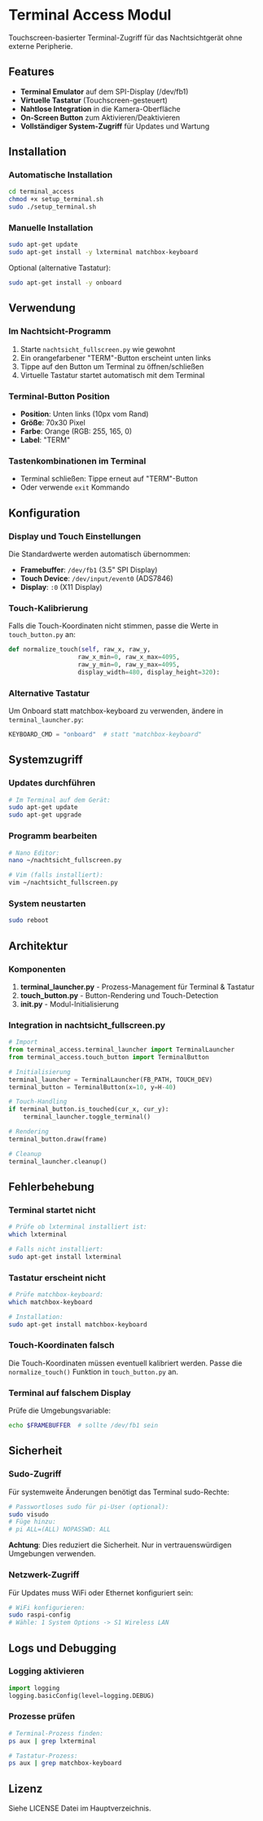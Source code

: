 # Terminal Access Modul

Touchscreen-basierter Terminal-Zugriff für das Nachtsichtgerät ohne externe Peripherie.

## Features

- **Terminal Emulator** auf dem SPI-Display (/dev/fb1)
- **Virtuelle Tastatur** (Touchscreen-gesteuert)
- **Nahtlose Integration** in die Kamera-Oberfläche
- **On-Screen Button** zum Aktivieren/Deaktivieren
- **Vollständiger System-Zugriff** für Updates und Wartung

## Installation

### Automatische Installation

```bash
cd terminal_access
chmod +x setup_terminal.sh
sudo ./setup_terminal.sh
```

### Manuelle Installation

```bash
sudo apt-get update
sudo apt-get install -y lxterminal matchbox-keyboard
```

Optional (alternative Tastatur):
```bash
sudo apt-get install -y onboard
```

## Verwendung

### Im Nachtsicht-Programm

1. Starte `nachtsicht_fullscreen.py` wie gewohnt
2. Ein orangefarbener "TERM"-Button erscheint unten links
3. Tippe auf den Button um Terminal zu öffnen/schließen
4. Virtuelle Tastatur startet automatisch mit dem Terminal

### Terminal-Button Position

- **Position**: Unten links (10px vom Rand)
- **Größe**: 70x30 Pixel
- **Farbe**: Orange (RGB: 255, 165, 0)
- **Label**: "TERM"

### Tastenkombinationen im Terminal

- Terminal schließen: Tippe erneut auf "TERM"-Button
- Oder verwende `exit` Kommando

## Konfiguration

### Display und Touch Einstellungen

Die Standardwerte werden automatisch übernommen:
- **Framebuffer**: `/dev/fb1` (3.5" SPI Display)
- **Touch Device**: `/dev/input/event0` (ADS7846)
- **Display**: `:0` (X11 Display)

### Touch-Kalibrierung

Falls die Touch-Koordinaten nicht stimmen, passe die Werte in `touch_button.py` an:

```python
def normalize_touch(self, raw_x, raw_y, 
                   raw_x_min=0, raw_x_max=4095,
                   raw_y_min=0, raw_y_max=4095,
                   display_width=480, display_height=320):
```

### Alternative Tastatur

Um Onboard statt matchbox-keyboard zu verwenden, ändere in `terminal_launcher.py`:

```python
KEYBOARD_CMD = "onboard"  # statt "matchbox-keyboard"
```

## Systemzugriff

### Updates durchführen

```bash
# Im Terminal auf dem Gerät:
sudo apt-get update
sudo apt-get upgrade
```

### Programm bearbeiten

```bash
# Nano Editor:
nano ~/nachtsicht_fullscreen.py

# Vim (falls installiert):
vim ~/nachtsicht_fullscreen.py
```

### System neustarten

```bash
sudo reboot
```

## Architektur

### Komponenten

1. **terminal_launcher.py** - Prozess-Management für Terminal & Tastatur
2. **touch_button.py** - Button-Rendering und Touch-Detection
3. **__init__.py** - Modul-Initialisierung

### Integration in nachtsicht_fullscreen.py

```python
# Import
from terminal_access.terminal_launcher import TerminalLauncher
from terminal_access.touch_button import TerminalButton

# Initialisierung
terminal_launcher = TerminalLauncher(FB_PATH, TOUCH_DEV)
terminal_button = TerminalButton(x=10, y=H-40)

# Touch-Handling
if terminal_button.is_touched(cur_x, cur_y):
    terminal_launcher.toggle_terminal()

# Rendering
terminal_button.draw(frame)

# Cleanup
terminal_launcher.cleanup()
```

## Fehlerbehebung

### Terminal startet nicht

```bash
# Prüfe ob lxterminal installiert ist:
which lxterminal

# Falls nicht installiert:
sudo apt-get install lxterminal
```

### Tastatur erscheint nicht

```bash
# Prüfe matchbox-keyboard:
which matchbox-keyboard

# Installation:
sudo apt-get install matchbox-keyboard
```

### Touch-Koordinaten falsch

Die Touch-Koordinaten müssen eventuell kalibriert werden. Passe die `normalize_touch()` Funktion in `touch_button.py` an.

### Terminal auf falschem Display

Prüfe die Umgebungsvariable:
```bash
echo $FRAMEBUFFER  # sollte /dev/fb1 sein
```

## Sicherheit

### Sudo-Zugriff

Für systemweite Änderungen benötigt das Terminal sudo-Rechte:

```bash
# Passwortloses sudo für pi-User (optional):
sudo visudo
# Füge hinzu:
# pi ALL=(ALL) NOPASSWD: ALL
```

**Achtung**: Dies reduziert die Sicherheit. Nur in vertrauenswürdigen Umgebungen verwenden.

### Netzwerk-Zugriff

Für Updates muss WiFi oder Ethernet konfiguriert sein:

```bash
# WiFi konfigurieren:
sudo raspi-config
# Wähle: 1 System Options -> S1 Wireless LAN
```

## Logs und Debugging

### Logging aktivieren

```python
import logging
logging.basicConfig(level=logging.DEBUG)
```

### Prozesse prüfen

```bash
# Terminal-Prozess finden:
ps aux | grep lxterminal

# Tastatur-Prozess:
ps aux | grep matchbox-keyboard
```

## Lizenz

Siehe LICENSE Datei im Hauptverzeichnis.
